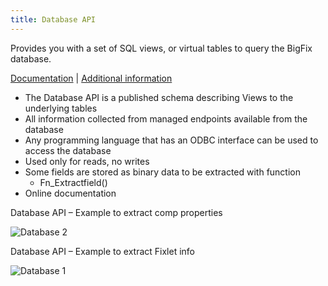 ```yaml
---
title: Database API 
---
```


  Provides you with a set of SQL views, or virtual tables to query the BigFix database.
  
  [Documentation](http://www-01.ibm.com/support/knowledgecenter/SS63NW_9.1.0/com.ibm.tivoli.tem.doc_9.1/Platform/API_Reference/DatabaseAPI/DatabaseAPIIntro.html) | [Additional information](http://www-01.ibm.com/support/docview.wss?uid=swg21505950)

  
* The Database API is a published schema describing Views to the underlying tables
* All information collected from managed endpoints available from the database
* Any programming language that has an ODBC interface can be used to access the database
* Used only for reads, no writes
* Some fields are stored as binary data to be extracted with function
  * Fn_Extractfield()
* Online documentation
  
Database API – Example to extract comp properties  
  
![Database 2](/static/img/database_api_1_extract_comp_properties.png)  
  
Database API – Example to extract Fixlet info

![Database 1](/static/img/database_api_1_extract_fixlet.png)

